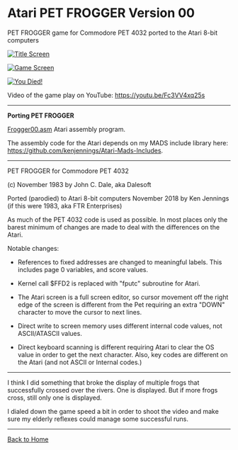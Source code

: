 # Atari PET FROGGER Version 00

 PET FROGGER game for Commodore PET 4032 ported to the Atari 8-bit computers

[![Title Screen](https://github.com/kenjennings/Atari-Pet-Frogger/raw/master/V00_Title.png)](#features1)

[![Game Screen](https://github.com/kenjennings/Atari-Pet-Frogger/raw/master/V00_Game.png)](#features2)

[![You Died!](https://github.com/kenjennings/Atari-Pet-Frogger/raw/master/V00_YerDead.png)](#features3)

Video of the game play on YouTube: https://youtu.be/Fc3VV4xq25s

---

**Porting PET FROGGER**

[Frogger00.asm](https://github.com/kenjennings/Atari-Pet-Frogger/blob/master/Frogger00.asm "Frogger00.asm") Atari assembly program.

The assembly code for the Atari depends on my MADS include library here: https://github.com/kenjennings/Atari-Mads-Includes.  

---

PET FROGGER for Commodore PET 4032

(c) November 1983 by John C. Dale, aka Dalesoft

Ported (parodied) to Atari 8-bit computers November 2018 by Ken Jennings (if this were 1983, aka FTR Enterprises)

As much of the PET 4032 code is used as possible. In most places only the barest minimum of changes are made to deal with the differences on the Atari.  

Notable changes:

- References to fixed addresses are changed to meaningful labels.  This includes page 0 variables, and score values.

- Kernel call $FFD2 is replaced with "fputc" subroutine for Atari.

- The Atari screen is a full screen editor, so cursor movement off the right edge of the screen is different from the Pet requiring an extra "DOWN" character to move the cursor to next lines.

- Direct write to screen memory uses different internal code values, not ASCII/ATASCII values.

- Direct keyboard scanning is different requiring Atari to clear the OS value in order to get the next character.  Also, key codes are different on the Atari (and not ASCII or Internal codes.)

---

I think I did something that broke the display of multiple frogs that successfully crossed over the rivers.  One is displayed.   But if more frogs cross, still only one is displayed.

I dialed down the game speed a bit in order to shoot the video and make sure my elderly reflexes could manage some successful runs.

---

[Back to Home](https://github.com/kenjennings/Atari-Pet-Frogger/blob/master/README.md "Home") 

